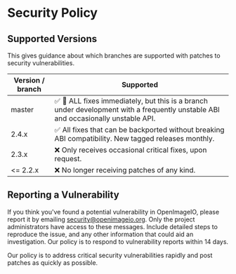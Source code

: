 # Security Policy

## Supported Versions

This gives guidance about which branches are supported with patches to
security vulnerabilities.

| Version / branch  | Supported                                            |
| ----------------- | ---------------------------------------------------- |
| master            | :white_check_mark: :construction: ALL fixes immediately, but this is a branch under development with a frequently unstable ABI and occasionally unstable API. |
| 2.4.x             | :white_check_mark: All fixes that can be backported without breaking ABI compatibility. New tagged releases monthly. |
| 2.3.x             | :x: Only receives occasional critical fixes, upon request. |
| <= 2.2.x          | :x: No longer receiving patches of any kind.        |


## Reporting a Vulnerability

If you think you've found a potential vulnerability in OpenImageIO, please
report it by emailing security@openimageio.org. Only the project administrators
have access to these messages. Include detailed steps to reproduce the issue,
and any other information that could aid an investigation. Our policy is to
respond to vulnerability reports within 14 days.

Our policy is to address critical security vulnerabilities rapidly and post
patches as quickly as possible.
